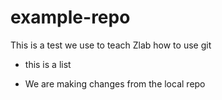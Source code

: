 # example-repo

This is a test we use to teach Zlab how to use git

* this is a list

* We are making changes from the local repo